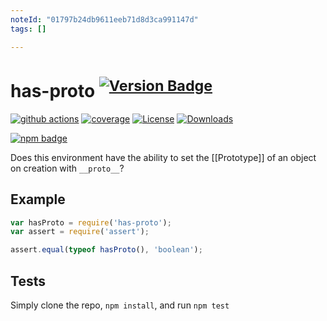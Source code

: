 ```yaml
---
noteId: "01797b24db9611eeb71d8d3ca991147d"
tags: []

---
```


# has-proto <sup>[![Version Badge][npm-version-svg]][package-url]</sup>

[![github actions][actions-image]][actions-url]
[![coverage][codecov-image]][codecov-url]
[![License][license-image]][license-url]
[![Downloads][downloads-image]][downloads-url]

[![npm badge][npm-badge-png]][package-url]

Does this environment have the ability to set the [[Prototype]] of an object on creation with `__proto__`?

## Example

```js
var hasProto = require('has-proto');
var assert = require('assert');

assert.equal(typeof hasProto(), 'boolean');
```

## Tests
Simply clone the repo, `npm install`, and run `npm test`

[package-url]: https://npmjs.org/package/has-proto
[npm-version-svg]: https://versionbadg.es/inspect-js/has-proto.svg
[deps-svg]: https://david-dm.org/inspect-js/has-proto.svg
[deps-url]: https://david-dm.org/inspect-js/has-proto
[dev-deps-svg]: https://david-dm.org/inspect-js/has-proto/dev-status.svg
[dev-deps-url]: https://david-dm.org/inspect-js/has-proto#info=devDependencies
[npm-badge-png]: https://nodei.co/npm/has-proto.png?downloads=true&stars=true
[license-image]: https://img.shields.io/npm/l/has-proto.svg
[license-url]: LICENSE
[downloads-image]: https://img.shields.io/npm/dm/has-proto.svg
[downloads-url]: https://npm-stat.com/charts.html?package=has-proto
[codecov-image]: https://codecov.io/gh/inspect-js/has-proto/branch/main/graphs/badge.svg
[codecov-url]: https://app.codecov.io/gh/inspect-js/has-proto/
[actions-image]: https://img.shields.io/endpoint?url=https://github-actions-badge-u3jn4tfpocch.runkit.sh/inspect-js/has-proto
[actions-url]: https://github.com/inspect-js/has-proto/actions
